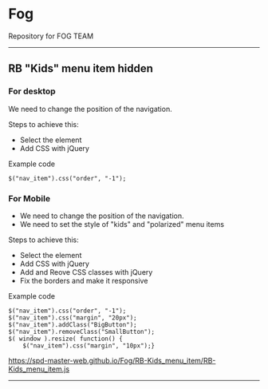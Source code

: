 # Fog
Repository for FOG TEAM

---

## RB "Kids" menu item hidden

### For desktop

We need to change the position of the navigation.

Steps to achieve this:
- Select the element
- Add CSS with jQuery

Example code

    $("nav_item").css("order", "-1");

### For Mobile

- We need to change the position of the navigation.
- We need to set the style of "kids" and "polarized" menu items

Steps to achieve this:
- Select the element
- Add CSS with jQuery
- Add and Reove CSS classes with jQuery
- Fix the borders and make it responsive

Example code

    $("nav_item").css("order", "-1");
    $("nav_item").css("margin", "20px");
    $("nav_item").addClass("BigButton");
    $("nav_item").removeClass("SmallButton");
    $( window ).resize( function() {
        $("nav_item").css("margin", "10px");}


https://spd-master-web.github.io/Fog/RB-Kids_menu_item/RB-Kids_menu_item.js

---
